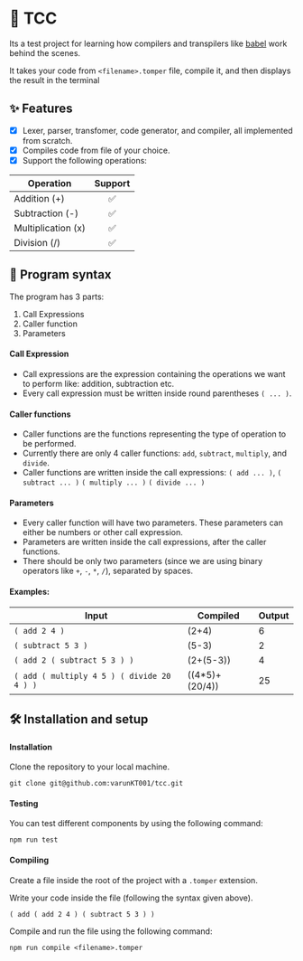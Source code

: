 # 🚀 TCC

Its a test project for learning how compilers and transpilers like [babel](https://babeljs.io/) work behind the scenes.

It takes your code from `<filename>.tomper` file, compile it, and then displays the result in the terminal

## ✨ Features

- [x] Lexer, parser, transfomer, code generator, and compiler, all implemented from scratch.
- [x] Compiles code from file of your choice.
- [x] Support the following operations:

<table>
<thead>
  <tr>
    <th>Operation</th>
    <th>Support</th>
  </tr>
</thead>
<tbody>
  <tr>
    <td>Addition (+)</td>
    <td align='center'>✅</td>
  </tr>
  <tr>
    <td>Subtraction (-)</td>
    <td align='center'>✅</td>
  </tr>
  <tr>
    <td>Multiplication (x)</td>
    <td align='center'>✅</td>
  </tr>
  <tr>
    <td>Division (/)</td>
    <td align='center'>✅</td>
  </tr>
</tbody>
</table>

## 📃 Program syntax

The program has 3 parts:

1. Call Expressions
2. Caller function
3. Parameters

#### Call Expression

- Call expressions are the expression containing the operations we want to perform like: addition, subtraction etc.
- Every call expression must be written inside round parentheses `( ... )`.

#### Caller functions

- Caller functions are the functions representing the type of operation to be performed.
- Currently there are only 4 caller functions: `add`, `subtract`, `multiply`, and `divide`.
- Caller functions are written inside the call expressions:
  `( add ... )`,
  `( subtract ... )`
  `( multiply ... )`
  `( divide ... )`

#### Parameters

- Every caller function will have two parameters. These parameters can either be numbers or other call expression.
- Parameters are written inside the call expressions, after the caller functions.
- There should be only two parameters (since we are using binary operators like `+`, `-`, `*`, `/`), separated by spaces.

#### Examples:

| **Input**                                  | **Compiled**    | **Output** |
| ------------------------------------------ | --------------- | ---------- |
| `( add 2 4 )`                              | (2+4)           | 6          |
| `( subtract 5 3 )`                         | (5-3)           | 2          |
| `( add 2 ( subtract 5 3 ) )`               | (2+(5-3))       | 4          |
| `( add ( multiply 4 5 ) ( divide 20 4 ) )` | ((4\*5)+(20/4)) | 25         |

## 🛠 Installation and setup

#### Installation

Clone the repository to your local machine.

```
git clone git@github.com:varunKT001/tcc.git
```

#### Testing

You can test different components by using the following command:

```
npm run test
```

#### Compiling

Create a file inside the root of the project with a `.tomper` extension.

Write your code inside the file (following the syntax given above).

```
( add ( add 2 4 ) ( subtract 5 3 ) )
```

Compile and run the file using the following command:

```
npm run compile <filename>.tomper
```
